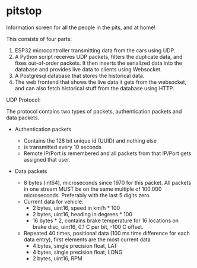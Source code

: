 # pitstop
Information screen for all the people in the pits, and at home!

This consists of four parts:
1) ESP32 microcontroller transmitting data from the cars using UDP.
2) A Python script receives UDP packets, filters the duplicate data, and fixes out-of-order packets. It then inserts the serialized data into the database and provides live data to clients using Websocket.
3) A Postgresql database that stores the historical data.
4) The web frontend that shows the live data it gets from the websocket, and can also fetch historical stuff from the database using HTTP.


UDP Protocol:

The protocol contains two types of packets, authentication packets and data packets.

* Authentication packets
  * Contains the 128 bit unique id (UUID) and nothing else
  * is transmitted every 10 seconds
  * Remote IP/Port is remembered and all packets from that IP/Port gets assigned that user.

* Data packets
  * 8 bytes (int64), microseconds since 1970 for this packet. All packets in one stream MUST be on the same multiple of 100.000 microseconds. Preferably with the last 5 digits zero.
  * Current data for vehicle:
    * 2 bytes, uint16, speed in km/h * 100
    * 2 bytes, uint16, heading in degrees * 100
    * 16 bytes * 2, contains brake temperature for 16 locations on brake disc, uint16, 0.1 C per bit, -100 C offset.
  * Repeated 40 times, positional data (100 ms time difference for each data entry), first elements are the most current data
    * 4 bytes, single precision float, LAT
    * 4 bytes, single precision float, LONG
    * 2 bytes, uint16, RPM
